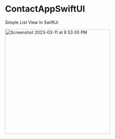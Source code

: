 # ContactAppSwiftUI

Simple List View In SwiftUi 

<img width="346" alt="Screenshot 2023-03-11 at 9 53 00 PM" src="https://user-images.githubusercontent.com/31283870/224495752-07c2ceb8-fbe0-4bbf-a4ce-a9a08303825c.png">
